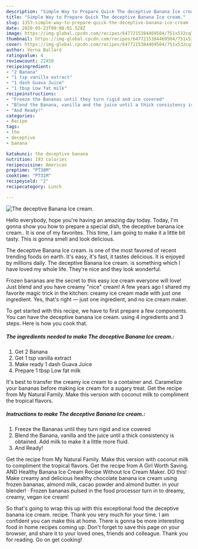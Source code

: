 ```yaml
---
description: "Simple Way to Prepare Quick The deceptive Banana Ice cream."
title: "Simple Way to Prepare Quick The deceptive Banana Ice cream."
slug: 1353-simple-way-to-prepare-quick-the-deceptive-banana-ice-cream
date: 2020-05-23T00:08:01.528Z
image: https://img-global.cpcdn.com/recipes/6477215384469504/751x532cq70/the-deceptive-banana-ice-cream-recipe-main-photo.jpg
thumbnail: https://img-global.cpcdn.com/recipes/6477215384469504/751x532cq70/the-deceptive-banana-ice-cream-recipe-main-photo.jpg
cover: https://img-global.cpcdn.com/recipes/6477215384469504/751x532cq70/the-deceptive-banana-ice-cream-recipe-main-photo.jpg
author: Verna Ballard
ratingvalue: 4
reviewcount: 22450
recipeingredient:
- "2 Banana"
- "1 tsp vanilla extract"
- "1 dash Guava Juice"
- "1 tbsp Low fat milk"
recipeinstructions:
- "Freeze the Bananas until they turn rigid and ice covered"
- "Blend the Banana, vanilla and the juice until a thick consistency is obtained. Add milk to make it a little more fluid."
- "And Ready!"
categories:
- Recipe
tags:
- the
- deceptive
- banana

katakunci: the deceptive banana 
nutrition: 193 calories
recipecuisine: American
preptime: "PT38M"
cooktime: "PT31M"
recipeyield: "2"
recipecategory: Lunch

---
```



![The deceptive Banana Ice cream.](https://img-global.cpcdn.com/recipes/6477215384469504/751x532cq70/the-deceptive-banana-ice-cream-recipe-main-photo.jpg)

Hello everybody, hope you're having an amazing day today. Today, I'm gonna show you how to prepare a special dish, the deceptive banana ice cream.. It is one of my favorites. This time, I am going to make it a little bit tasty. This is gonna smell and look delicious.

The deceptive Banana Ice cream. is one of the most favored of recent trending foods on earth. It's easy, it's fast, it tastes delicious. It is enjoyed by millions daily. The deceptive Banana Ice cream. is something which I have loved my whole life. They're nice and they look wonderful.

Frozen bananas are the secret to this easy ice cream everyone will love! Just blend and you have creamy &#34;nice&#34; cream! A few years ago I shared my favorite magic trick in the kitchen: creamy ice cream made with just one ingredient. Yes, that&#39;s right — just one ingredient, and no ice cream maker.


To get started with this recipe, we have to first prepare a few components. You can have the deceptive banana ice cream. using 4 ingredients and 3 steps. Here is how you cook that.

<!--inarticleads1-->

##### The ingredients needed to make The deceptive Banana Ice cream.:

1. Get 2 Banana
1. Get 1 tsp vanilla extract
1. Make ready 1 dash Guava Juice
1. Prepare 1 tbsp Low fat milk


It&#39;s best to transfer the creamy ice cream to a container and. Caramelize your bananas before making ice cream for a sugary treat. Get the recipe from My Natural Family. Make this version with coconut milk to compliment the tropical flavors. 

<!--inarticleads2-->

##### Instructions to make The deceptive Banana Ice cream.:

1. Freeze the Bananas until they turn rigid and ice covered
1. Blend the Banana, vanilla and the juice until a thick consistency is obtained. Add milk to make it a little more fluid.
1. And Ready!


Get the recipe from My Natural Family. Make this version with coconut milk to compliment the tropical flavors. Get the recipe from A Girl Worth Saving. AND Healthy Banana Ice Cream Recipe Without Ice Cream Maker. DO this! · Make creamy and delicious healthy chocolate banana ice cream using frozen bananas, almond milk, cacao powder and almond butter. in your blender! · Frozen bananas pulsed in the food processor turn in to dreamy, creamy, vegan ice cream! 

So that's going to wrap this up with this exceptional food the deceptive banana ice cream. recipe. Thank you very much for your time. I am confident you can make this at home. There is gonna be more interesting food in home recipes coming up. Don't forget to save this page on your browser, and share it to your loved ones, friends and colleague. Thank you for reading. Go on get cooking!
